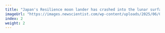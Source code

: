 ```yaml
---
title: "Japan's Resilience moon lander has crashed into the lunar surface"
imageUrl: "https://images.newscientist.com/wp-content/uploads/2025/06/06105855/SEI_254502810.jpg?width=788"
index: 2
weight: 2
---
```

